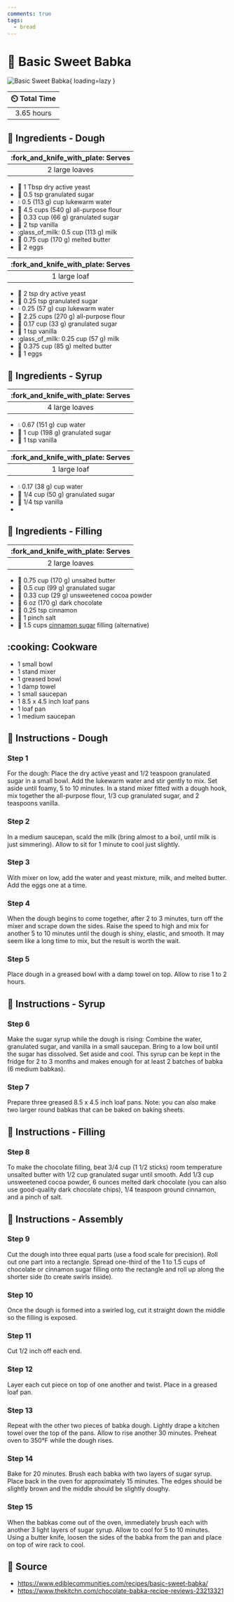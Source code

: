 ```yaml
---
comments: true
tags:
  - bread
---
```

# :bread: Basic Sweet Babka

![Basic Sweet Babka](../assets/images/basic-sweet-babka.jpg){ loading=lazy }

| :timer_clock: Total Time |
|:-----------------------: |
| 3.65 hours |

## :salt: Ingredients - Dough

| :fork_and_knife_with_plate: Serves |
|:----------------------------------:|
| 2 large loaves |

- :microbe: 1 Tbsp dry active yeast
- :candy: 0.5 tsp granulated sugar
- :droplet: 0.5 (113 g) cup lukewarm water
- :ear_of_rice: 4.5 cups (540 g) all-purpose flour
- :candy: 0.33 cup (66 g) granulated sugar
- :icecream: 2 tsp vanilla
- :glass_of_milk: 0.5 cup (113 g) milk
- :butter: 0.75 cup (170 g) melted butter
- :egg: 2 eggs

| :fork_and_knife_with_plate: Serves |
|:----------------------------------:|
| 1 large loaf |

- :microbe: 2 tsp dry active yeast
- :candy: 0.25 tsp granulated sugar
- :droplet: 0.25 (57 g) cup lukewarm water
- :ear_of_rice: 2.25 cups (270 g) all-purpose flour
- :candy: 0.17 cup (33 g) granulated sugar
- :icecream: 1 tsp vanilla
- :glass_of_milk: 0.25 cup (57 g) milk
- :butter: 0.375 cup (85 g) melted butter
- :egg: 1 eggs

## :salt: Ingredients - Syrup

| :fork_and_knife_with_plate: Serves |
|:----------------------------------:|
| 4 large loaves |

- :droplet: 0.67 (151 g) cup water
- :candy: 1 cup (198 g) granulated sugar
- :icecream: 1 tsp vanilla

| :fork_and_knife_with_plate: Serves |
|:----------------------------------:|
| 1 large loaf |

- :droplet: 0.17 (38 g) cup water
- :candy: 1/4 cup (50 g) granulated sugar
- :icecream: 1/4 tsp vanilla
- 
## :salt: Ingredients - Filling

| :fork_and_knife_with_plate: Serves |
|:----------------------------------:|
| 2 large loaves |

- :butter: 0.75 cup (170 g) unsalted butter
- :candy: 0.5 cup (99 g) granulated sugar
- :chocolate_bar: 0.33 cup (29 g) unsweetened cocoa powder
- :chocolate_bar: 6 oz (170 g) dark chocolate
- :custard: 0.25 tsp cinnamon
- :salt: 1 pinch salt
- :custard: 1.5 cups [cinnamon sugar][1] filling (alternative)

## :cooking: Cookware

- 1 small bowl
- 1 stand mixer
- 1 greased bowl
- 1 damp towel
- 1 small saucepan
- 1 8.5 x 4.5 inch loaf pans
- 1 loaf pan
- 1 medium saucepan

## :pencil: Instructions - Dough

### Step 1

For the dough: Place the dry active yeast and 1/2 teaspoon granulated sugar in a small bowl. Add the lukewarm water and
stir gently to mix. Set aside until foamy, 5 to 10 minutes. In a stand mixer fitted with a dough hook, mix together the
all-purpose flour, 1/3 cup granulated sugar, and 2 teaspoons vanilla.

### Step 2

In a medium saucepan, scald the milk (bring almost to a boil, until milk is just simmering). Allow to sit for 1 minute
to cool just slightly.

### Step 3

With mixer on low, add the water and​ yeast mixture, milk, and melted butter. Add the eggs one at a time.

### Step 4

When the dough begins to come together, after 2 to 3 minutes, turn off the mixer and scrape down the sides. Raise the
speed to high and mix for another 5 to 10 minutes until the dough is shiny, elastic, and smooth. It may seem like a long
time to mix, but the result is worth the wait.

### Step 5

Place dough in a greased bowl with a damp towel on top. Allow to rise 1 to 2 hours.

## :pencil: Instructions - Syrup

### Step 6

Make the sugar syrup while the dough is rising: Combine the water, granulated sugar, and vanilla in a small saucepan.
Bring to a low boil until the sugar has dissolved. Set aside and cool. This syrup can be kept in the fridge for 2 to 3
months and makes enough for at least 2 batches of babka (6 medium babkas).

### Step 7

Prepare three greased 8.5 x 4.5 inch loaf pans. Note: you can also make two larger round babkas that can be baked on
baking sheets.

## :pencil: Instructions - Filling

### Step 8

To make the chocolate filling, beat 3/4 cup (1 1/2 sticks) room temperature unsalted butter with 1/2 cup granulated
sugar until smooth. Add 1/3 cup unsweetened cocoa powder, 6 ounces melted dark chocolate (you can also use good-quality
dark chocolate chips), 1/4 teaspoon ground cinnamon, and a pinch of salt.

## :pencil: Instructions - Assembly

### Step 9

Cut the dough into three equal parts (use a food scale for precision). Roll out one part into a rectangle. Spread
one-third of the 1 to 1.5 cups of chocolate or cinnamon sugar filling onto the rectangle and roll up along the shorter
side (to create swirls inside).

### Step 10

Once the dough is formed into a swirled log, cut it straight down the middle so the filling is exposed.

### Step 11

Cut 1/2 inch off each end.

### Step 12

Layer each cut piece on top of one another and twist. Place in a greased loaf pan.

### Step 13

Repeat with the other two pieces of babka dough. Lightly drape a kitchen towel over the top of the pans. Allow to rise
another 30 minutes. Preheat oven to 350°F while the dough rises.

### Step 14

Bake for 20 minutes. Brush each babka with two layers of sugar syrup. Place back in the oven for approximately 15
minutes. The edges should be slightly brown and the middle should be slightly doughy.

### Step 15

When the babkas come out of the oven, immediately brush each with another 3 light layers of sugar syrup. Allow to cool
for 5 to 10 minutes. Using a butter knife, loosen the sides of the babka from the pan and place on top of wire rack to
cool.

## :link: Source

- <https://www.ediblecommunities.com/recipes/basic-sweet-babka/>
- <https://www.thekitchn.com/chocolate-babka-recipe-reviews-23213321>

[1]: <../ingredients/seasonings/cinnamon-sugar.md>
